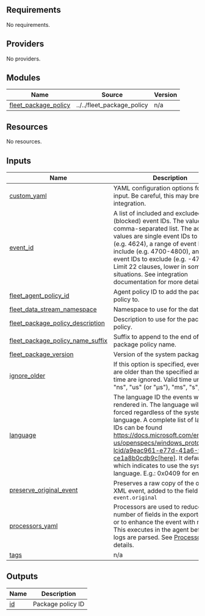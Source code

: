<!-- BEGIN_TF_DOCS -->
## Requirements

No requirements.

## Providers

No providers.

## Modules

| Name | Source | Version |
|------|--------|---------|
| <a name="module_fleet_package_policy"></a> [fleet\_package\_policy](#module\_fleet\_package\_policy) | ../../fleet_package_policy | n/a |

## Resources

No resources.

## Inputs

| Name | Description | Type | Default | Required |
|------|-------------|------|---------|:--------:|
| <a name="input_custom_yaml"></a> [custom\_yaml](#input\_custom\_yaml) | YAML configuration options for winlog input. Be careful, this may break the integration. | `string` | `"# Winlog configuration example\n#batch_read_size: 100"` | no |
| <a name="input_event_id"></a> [event\_id](#input\_event\_id) | A list of included and excluded (blocked) event IDs. The value is a comma-separated list. The accepted values are single event IDs to include (e.g. 4624), a range of event IDs to include (e.g. 4700-4800), and single event IDs to exclude (e.g. -4735).  Limit 22 clauses, lower in some situations. See integration documentation for more details. | `string` | `null` | no |
| <a name="input_fleet_agent_policy_id"></a> [fleet\_agent\_policy\_id](#input\_fleet\_agent\_policy\_id) | Agent policy ID to add the package policy to. | `string` | n/a | yes |
| <a name="input_fleet_data_stream_namespace"></a> [fleet\_data\_stream\_namespace](#input\_fleet\_data\_stream\_namespace) | Namespace to use for the data stream. | `string` | `"default"` | no |
| <a name="input_fleet_package_policy_description"></a> [fleet\_package\_policy\_description](#input\_fleet\_package\_policy\_description) | Description to use for the package policy. | `string` | `""` | no |
| <a name="input_fleet_package_policy_name_suffix"></a> [fleet\_package\_policy\_name\_suffix](#input\_fleet\_package\_policy\_name\_suffix) | Suffix to append to the end of the package policy name. | `string` | `""` | no |
| <a name="input_fleet_package_version"></a> [fleet\_package\_version](#input\_fleet\_package\_version) | Version of the system package to use. | `string` | `"1.56.0"` | no |
| <a name="input_ignore_older"></a> [ignore\_older](#input\_ignore\_older) | If this option is specified, events that are older than the specified amount of time are ignored. Valid time units are "ns", "us" (or "µs"), "ms", "s", "m", "h". | `string` | `"72h"` | no |
| <a name="input_language"></a> [language](#input\_language) | The language ID the events will be rendered in. The language will be forced regardless of the system language. A complete list of language IDs can be found https://docs.microsoft.com/en-us/openspecs/windows_protocols/ms-lcid/a9eac961-e77d-41a6-90a5-ce1a8b0cdb9c[here]. It defaults to `0`, which indicates to use the system language. E.g.: 0x0409 for en-US | `string` | `0` | no |
| <a name="input_preserve_original_event"></a> [preserve\_original\_event](#input\_preserve\_original\_event) | Preserves a raw copy of the original XML event, added to the field `event.original` | `bool` | `false` | no |
| <a name="input_processors_yaml"></a> [processors\_yaml](#input\_processors\_yaml) | Processors are used to reduce the number of fields in the exported event or to enhance the event with metadata. This executes in the agent before the logs are parsed. See [Processors](https://www.elastic.co/guide/en/beats/filebeat/current/filtering-and-enhancing-data.html) for details. | `string` | `null` | no |
| <a name="input_tags"></a> [tags](#input\_tags) | n/a | `list(string)` | `null` | no |

## Outputs

| Name | Description |
|------|-------------|
| <a name="output_id"></a> [id](#output\_id) | Package policy ID |
<!-- END_TF_DOCS -->